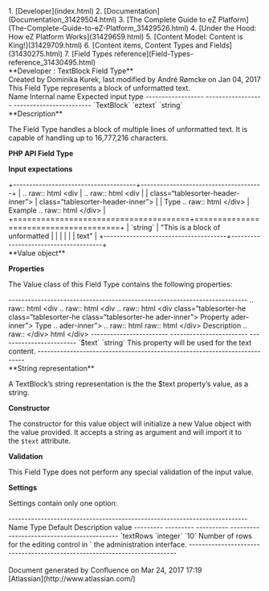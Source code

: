 <div id="page">
<div id="main" class="aui-page-panel">
<div id="main-header">
<div id="breadcrumb-section">
1.  [Developer](index.html)
2.  [Documentation](Documentation_31429504.html)
3.  [The Complete Guide to eZ
    Platform](The-Complete-Guide-to-eZ-Platform_31429526.html)
4.  [Under the Hood: How eZ Platform Works](31429659.html)
5.  [Content Model: Content is King!](31429709.html)
6.  [Content items, Content Types and Fields](31430275.html)
7.  [Field Types reference](Field-Types-reference_31430495.html)

</div>
**Developer : TextBlock Field Type**

</div>
<div id="content" class="view">
<div class="page-metadata">
Created by Dominika Kurek, last modified by André Rømcke on Jan 04, 2017

</div>
<div id="main-content" class="wiki-content group">
<div class="contentLayout2">
<div class="columnLayout two-right-sidebar"
data-layout="two-right-sidebar">
<div class="cell normal" data-type="normal">
<div class="innerCell">
This Field Type represents a block of unformatted text.

<div class="table-wrap">
  Name               Internal name      Expected input type
  ------------------ ------------------ ------------------------
  `TextBlock`        `eztext`           `string`

</div>
**Description**

The Field Type handles a block of multiple lines of unformatted text. It
is capable of handling up to 16,777,216 characters.

**PHP API Field Type**

**Input expectations**

<div class="table-wrap">
+--------------------------------------+--------------------------------------+
| .. raw:: html &lt;div                | .. raw:: html &lt;div                |
| class=“tablesorter-header-inner”&gt; | class=“tablesorter-header-inner”&gt; |
| Type .. raw:: html &lt;/div&gt;      | Example .. raw:: html &lt;/div&gt;   |
+======================================+======================================+
| `string`                             |     "This is a block of unformatted  |
|                                      |                                      |
|                                      | text"                                |
+--------------------------------------+--------------------------------------+

</div>
**Value object**

**Properties**

The Value class of this Field Type contains the following properties:

<div class="table-wrap">
  --------------------------------------------------------------------------
  .. raw:: html &lt;div    .. raw:: html &lt;div    .. raw:: html &lt;div
  class=“tablesorter-he    class=“tablesorter-he    class=“tablesorter-he
  ader-inner”&gt; Property ader-inner”&gt; Type ..  ader-inner”&gt;
  .. raw:: html            raw:: html &lt;/div&gt;  Description .. raw::
  &lt;/div&gt;                                      html &lt;/div&gt;
  ------------------------ ------------------------ ------------------------
  `$text`                  `string`                 This property will be
                                                    used for the text
                                                    content.
  --------------------------------------------------------------------------

</div>
**String representation**

A TextBlock’s string representation is the the \$text property’s value,
as a string.

**Constructor**

The constructor for this value object will initialize a new Value object
with the value provided. It accepts a string as argument and will import
it to the `$text` attribute.

**Validation**

This Field Type does not perform any special validation of the input
value.

**Settings**

Settings contain only one option:

<div class="table-wrap">
  --------------------------------------------------------------------------
  Name      Type      Default    Description
                      value      
  --------- --------- ---------- -------------------------------------------
  `textRows `integer` `10`       Number of rows for the editing control in
  `                              the administration interface.
  --------------------------------------------------------------------------

</div>
</div>
</div>
<div class="cell aside" data-type="aside">
<div class="innerCell">
 

</div>
</div>
</div>
</div>
</div>
</div>
</div>
<div id="footer" role="contentinfo">
<div class="section footer-body">
Document generated by Confluence on Mar 24, 2017 17:19

<div id="footer-logo">
[Atlassian](http://www.atlassian.com/)

</div>
</div>
</div>
</div>

